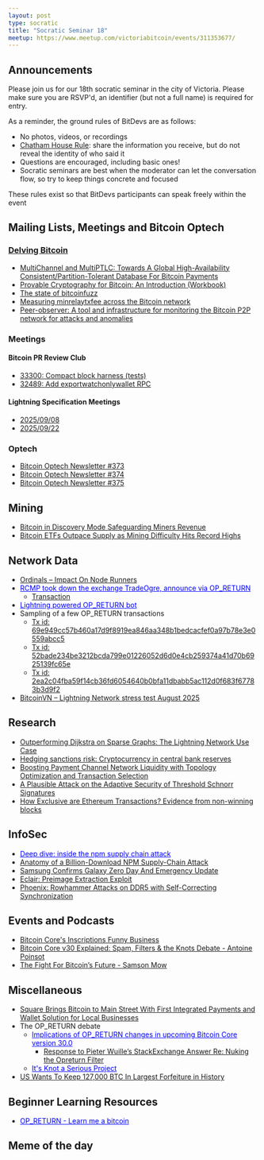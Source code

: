 ```yaml
---
layout: post
type: socratic
title: "Socratic Seminar 18"
meetup: https://www.meetup.com/victoriabitcoin/events/311353677/
---
```

## Announcements
Please join us for our 18th socratic seminar in the city of Victoria. Please make sure you are RSVP'd, an identifier (but not a full name) is required for entry.

As a reminder, the ground rules of BitDevs are as follows:
- No photos, videos, or recordings
- [Chatham House Rule](https://en.wikipedia.org/wiki/Chatham_House_Rule): share the information you receive, but do not reveal the identity of who said it
- Questions are encouraged, including basic ones!
- Socratic seminars are best when the moderator can let the conversation flow, so try to keep things concrete and focused

These rules exist so that BitDevs participants can speak freely within the event

## Mailing Lists, Meetings and Bitcoin Optech

### [Delving Bitcoin](https://delvingbitcoin.org/)
- [MultiChannel and MultiPTLC: Towards A Global High-Availability Consistent/Partition-Tolerant Database For Bitcoin Payments](https://delvingbitcoin.org/t/multichannel-and-multiptlc-towards-a-global-high-availability-consistent-partition-tolerant-database-for-bitcoin-payments/1983)
- [Provable Cryptography for Bitcoin: An Introduction (Workbook)](https://delvingbitcoin.org/t/provable-cryptography-for-bitcoin-an-introduction-workbook/1974)
- [The state of bitcoinfuzz](https://delvingbitcoin.org/t/the-state-of-bitcoinfuzz/1946)
- [Measuring minrelaytxfee across the Bitcoin network](https://delvingbitcoin.org/t/measuring-minrelaytxfee-across-the-bitcoin-network/1989)
- [Peer-observer: A tool and infrastructure for monitoring the Bitcoin P2P network for attacks and anomalies](https://delvingbitcoin.org/t/peer-observer-a-tool-and-infrastructure-for-monitoring-the-bitcoin-p2p-network-for-attacks-and-anomalies/1988)

### Meetings

#### Bitcoin PR Review Club
- [33300: Compact block harness (tests) ](https://bitcoincore.reviews/33300)
- [32489: Add exportwatchonlywallet RPC](https://bitcoincore.reviews/32489)

#### Lightning Specification Meetings
- [2025/09/08](https://github.com/lightning/bolts/issues/1286)
- [2025/09/22](https://github.com/lightning/bolts/issues/1291)

### Optech
- [Bitcoin Optech Newsletter #373](https://bitcoinops.org/en/newsletters/2025/09/26/)
- [Bitcoin Optech Newsletter #374](https://bitcoinops.org/en/newsletters/2025/10/03/)
- [Bitcoin Optech Newsletter #375](https://bitcoinops.org/en/newsletters/2025/10/10/)

## Mining
- [Bitcoin in Discovery Mode Safeguarding Miners Revenue](https://nicosmid.substack.com/p/bitcoin-in-discovery-mode-safeguarding)
- [Bitcoin ETFs Outpace Supply as Mining Difficulty Hits Record Highs](https://nicosmid.substack.com/p/bitcoin-etfs-outpace-supply-as-mining)

## Network Data
- [Ordinals – Impact On Node Runners](https://blog.bitmex.com/ordinals-impact-on-node-runners/)
- <a href="https://x.com/theragetech/status/1968738674280956141" style="color: blue;">RCMP took down the exchange TradeOgre, announce via OP_RETURN</a>
  - [Transaction](https://mempool.space/tx/e8a6c482503387d7215ce553c2b6157a2f6af574da2904c9bfba887f6ce9e646)
- <a href="https://opreturnbot.eldamar.icu/" style="color: blue;">Lightning powered OP_RETURN bot</a>
- Sampling of a few OP_RETURN transactions
  - [Tx id: 69e949cc57b460a17d9f8919ea846aa348b1bedcacfef0a97b78e3e0559abcc5](https://mempool.space/tx/69e949cc57b460a17d9f8919ea846aa348b1bedcacfef0a97b78e3e0559abcc5)
  - [Tx id: 52bade234be3212bcda799e01226052d6d0e4cb259374a41d70b6925139fc65e](https://mempool.space/tx/52bade234be3212bcda799e01226052d6d0e4cb259374a41d70b6925139fc65e)
  - [Tx id: 2ea2c04fba59f14cb36fd6054640b0bfa11dbabb5ac112d0f683f67783b3d9f2](https://mempool.space/tx/2ea2c04fba59f14cb36fd6054640b0bfa11dbabb5ac112d0f683f67783b3d9f2)
- [BitcoinVN – Lightning Network stress test August 2025](https://bitcoinvn.io/news/lightning-network-stress-test/)


## Research
- [Outperforming Dijkstra on Sparse Graphs: The Lightning Network Use Case](https://arxiv.org/abs/2509.13448)
- [Hedging sanctions risk: Cryptocurrency in central bank reserves](https://www.sciencedirect.com/science/article/pii/S0261560625001688)
- [Boosting Payment Channel Network Liquidity with Topology Optimization and Transaction Selection](https://arxiv.org/abs/2508.14524)
- [A Plausible Attack on the Adaptive Security of Threshold Schnorr Signatures](https://eprint.iacr.org/2025/1001)
- [How Exclusive are Ethereum Transactions? Evidence from non-winning blocks](https://arxiv.org/abs/2509.16052v1)

## InfoSec
- <a href="https://8271513.hs-sites.com/deep-dive-inside-the-latest-supply-chain-attack" style="color: blue;">Deep dive: inside the npm supply chain attack</a>
- [Anatomy of a Billion-Download NPM Supply-Chain Attack](https://jdstaerk.substack.com/p/we-just-found-malicious-code-in-the)
- [Samsung Confirms Galaxy Zero Day And Emergency Update](https://www.forbes.com/sites/zakdoffman/2025/09/15/samsung-issues-emergency-update-for-most-galaxy-users/)
- [Eclair: Preimage Extraction Exploit](https://morehouse.github.io/lightning/eclair-preimage-extraction-exploit/)
- [Phoenix: Rowhammer Attacks on DDR5 with Self-Correcting Synchronization](https://comsec.ethz.ch/research/dram/phoenix/)

## Events and Podcasts
- [Bitcoin Core's Inscriptions Funny Business](https://www.youtube.com/watch?v=s8ny5h01zbo&t=1s)
- [Bitcoin Core v30 Explained: Spam, Filters & the Knots Debate - Antoine Poinsot](https://www.whatbitcoindid.com/wbd957-antoine-poinsot)
- [The Fight For Bitcoin’s Future - Samson Mow](https://www.whatbitcoindid.com/wbd954-samson-mow)

## Miscellaneous
- [Square Brings Bitcoin to Main Street With First Integrated Payments and Wallet Solution for Local Businesses](https://investors.block.xyz/investor-news/news-details/2025/Square-Brings-Bitcoin-to-Main-Street-With-First-Integrated-Payments-and-Wallet-Solution-for-Local-Businesses/default.aspx)
- The OP_RETURN debate
  - <a href="https://bitcoin.stackexchange.com/questions/127895/implications-of-op-return-changes-in-upcoming-bitcoin-core-version-30-0" style="color: blue;">Implications of OP_RETURN changes in upcoming Bitcoin Core version 30.0</a>
    - [Response to Pieter Wuille’s StackExchange Answer Re: Nuking the Opreturn Filter](https://delvingbitcoin.org/t/response-to-pieter-wuilles-stackexchange-answer-re-nuking-the-opreturn-filter/1991)
  - <a href="https://blog.lopp.net/knot-a-serious-project/" style="color: blue;">It's Knot a Serious Project</a>
- [US Wants To Keep 127,000 BTC In Largest Forfeiture in History](https://www.therage.co/us-btc-forfeiture/)

## Beginner Learning Resources
- <a href="https://learnmeabitcoin.com/technical/script/return/" style="color: blue;">OP_RETURN - Learn me a bitcoin</a>

## Meme of the day
